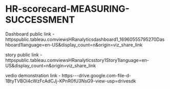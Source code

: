 # HR-scorecard-MEASURING-SUCCESSMENT

Dashboard public link - httpspublic.tableau.comviewsHRanalyticsdashboard1_16960555795270Dashboard1language=en-US&display_count=n&origin=viz_share_link

story public link - httpspublic.tableau.comviewsHRanalyticsstory1Story1language=en-US&display_count=n&origin=viz_share_link

vedio demonstration link - https---drive.google.com-file-d-1BtyTVBOl4cWzFcAdCJj-KPnR0fU3NsG9-view-usp=drivesdk
